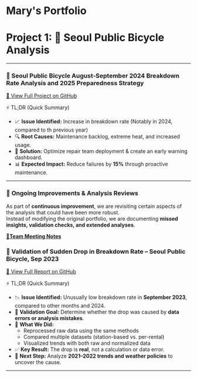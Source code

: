 # Mary's Portfolio

# Project 1: 🚴 Seoul Public Bicycle Analysis
---
### 🎯 Seoul Public Bicycle August-September 2024 Breakdown Rate Analysis and 2025 Preparedness Strategy

[🔗 View Full Project on GitHub](https://github.com/Mary-berry-77/-Seoul-Public-Bicycle-Analysis)

⚡ TL;DR (Quick Summary)

- 📈 **Issue Identified:** Increase in breakdown rate (Notably in 2024, compared to th previous year)
- 🔍 **Root Causes:** Maintenance backlog, extreme heat, and increased usage.
- 🎯 **Solution:** Optimize repair team deployment & create an early warning dashboard.
- 📊 **Expected Impact:** Reduce failures by **15%** through proactive maintenance.
---

### 🔄 **Ongoing Improvements & Analysis Reviews**  

As part of **continuous improvement**, we are revisiting certain aspects of the analysis that could have been more robust.  
Instead of modifying the original portfolio, we are documenting **missed insights, validation checks, and extended analyses**.

 **[🔗Team Meeting Notes](https://github.com/Mary-berry-77/Mary-s_portfolio/discussions/1#discussion-8027170)**  


### 🎯 Validation of Sudden Drop in Breakdown Rate – Seoul Public Bicycle, Sep 2023

[🔗 View Full Report on GitHub](https://github.com/Mary-berry-77/2023-09-breakdown-validation/blob/main/README.md)

⚡ TL;DR (Quick Summary)

- 📉 **Issue Identified:** Unusually low breakdown rate in **September 2023**, compared to other months and 2024.
- 🔎 **Validation Goal:** Determine whether the drop was caused by **data errors or analysis mistakes**.
- 🧪 **What We Did:**  
  - Reprocessed raw data using the same methods  
  - Compared multiple datasets (station-based vs. per-rental)  
  - Visualized trends with both raw and normalized data  
- ✅ **Key Result:** The drop is **real**, not a calculation or data error.
- 🚧 **Next Step:** Analyze **2021–2022 trends and weather policies** to uncover the cause.
---
